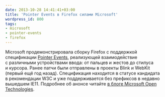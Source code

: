 ```yaml
---
date: 2013-10-28 14:41:41+03:00
title: 'Pointer Events в Firefox силами Microsoft'
wordpress_id: 800
tags:
- microsoft
- pointer-events
- firefox
---
```


Microsoft продемонстрировала сборку Firefox с поддержкой спецификации [Pointer Events][1], реализующей взаимодействие с различными устройствами ввода: от пальцев и жестов до стилуса и курсора. Ранее патчи были отправлены в проекты Blink и WebKit (первый ещё год назад). Спецификация находится в статусе кандидата в рекомендации W3C и уже поддерживается без префиксов в недавно вышедшем IE11. Подробнее об анонсе читайте [в блоге Microsoft Open Technologies][2].

[1]: http://www.w3.org/TR/pointerevents/
[2]: http://msopentech.com/blog/2013/10/22/microsoft-demonstrates-pointer-events-interoperability-internet-explorer-11-firefox/
